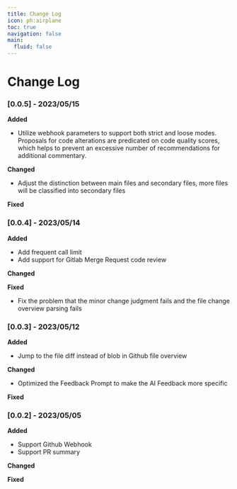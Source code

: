 ```yaml
---
title: Change Log
icon: ph:airplane
toc: true
navigation: false
main:
  fluid: false
---
```


# Change Log

### [0.0.5] - 2023/05/15

**Added**

- Utilize webhook parameters to support both strict and loose modes. Proposals for code alterations are predicated on code quality scores, which helps to prevent an excessive number of recommendations for additional commentary.

**Changed**

- Adjust the distinction between main files and secondary files, more files will be classified into secondary files

**Fixed**

### [0.0.4] - 2023/05/14

**Added**

- Add frequent call limit
- Add support for Gitlab Merge Request code review

**Changed**

**Fixed**

- Fix the problem that the minor change judgment fails and the file change overview parsing fails

### [0.0.3] - 2023/05/12

**Added**

- Jump to the file diff instead of blob in Github file overview

**Changed**

- Optimized the Feedback Prompt to make the AI Feedback more specific

**Fixed**

### [0.0.2] - 2023/05/05

**Added**

- Support Github Webhook
- Support PR summary

**Changed**

**Fixed**
